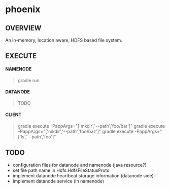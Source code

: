 # phoenix
## OVERVIEW
An in-memory, location aware, HDFS based file system.

## EXECUTE
#### NAMENODE
> gradle run
#### DATANODE
> TODO
#### CLIENT
> gradle execute -PappArgs="['mkdir','--path','foo/bar']"
> gradle execute -PappArgs="['mkdir','--path','foo/baz']"
> gradle execute -PappArgs="['ls','--path','foo']"

## TODO
- configuration files for datanode and namenode (java resource?)
- set file path name in Hdfs.HdfsFileStatusProto
- implement datanode heartbeat storage information (datanode side)
- implement datanode service (in namenode)
